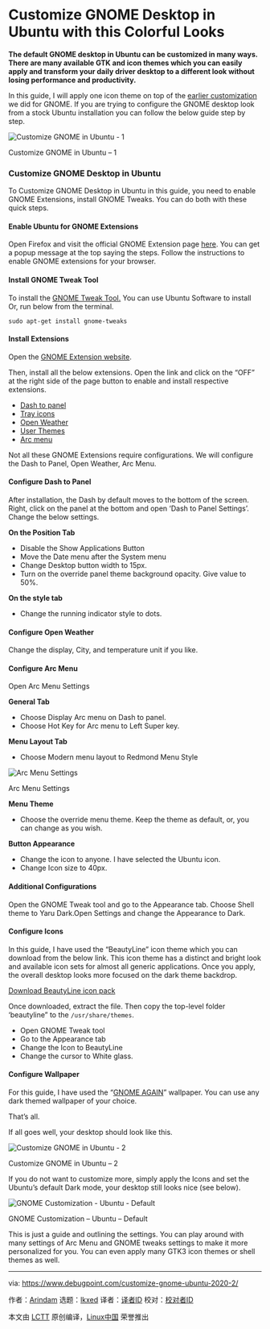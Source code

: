 [#]: subject: "Customize GNOME Desktop in Ubuntu with this Colorful Looks"
[#]: via: "https://www.debugpoint.com/customize-gnome-ubuntu-2020-2/"
[#]: author: "Arindam https://www.debugpoint.com/author/admin1/"
[#]: collector: "lkxed"
[#]: translator: " "
[#]: reviewer: " "
[#]: publisher: " "
[#]: url: " "

Customize GNOME Desktop in Ubuntu with this Colorful Looks
======

**The default GNOME desktop in Ubuntu can be customized in many ways. There are many available GTK and icon themes which you can easily apply and transform your daily driver desktop to a different look without losing performance and productivity.**

In this guide, I will apply one icon theme on top of the [earlier customization][1] we did for GNOME. If you are trying to configure the GNOME desktop look from a stock Ubuntu installation you can follow the below guide step by step.

![Customize GNOME in Ubuntu - 1][2]

Customize GNOME in Ubuntu – 1

### Customize GNOME Desktop in Ubuntu

To Customize GNOME Desktop in Ubuntu in this guide, you need to enable GNOME Extensions, install GNOME Tweaks. You can do both with these quick steps.

#### Enable Ubuntu for GNOME Extensions

Open Firefox and visit the official GNOME Extension page [here][3]. You can get a popup message at the top saying the steps. Follow the instructions to enable GNOME extensions for your browser.

#### Install GNOME Tweak Tool

To install the [GNOME Tweak Tool.][4] You can use Ubuntu Software to install Or, run below from the terminal.

```
sudo apt-get install gnome-tweaks
```

#### Install Extensions

Open the [GNOME Extension website][3].

Then, install all the below extensions. Open the link and click on the “OFF” at the right side of the page button to enable and install respective extensions.

- [Dash to panel][5]
- [Tray icons][6]
- [Open Weather][7]
- [User Themes][8]
- [Arc menu][9]

Not all these GNOME Extensions require configurations. We will configure the Dash to Panel, Open Weather, Arc Menu.

#### Configure Dash to Panel

After installation, the Dash by default moves to the bottom of the screen. Right, click on the panel at the bottom and open ‘Dash to Panel Settings’. Change the below settings.

**On the Position Tab**

- Disable the Show Applications Button
- Move the Date menu after the System menu
- Change Desktop button width to 15px.
- Turn on the override panel theme background opacity. Give value to 50%.

**On the style tab**

- Change the running indicator style to dots.

#### Configure Open Weather

Change the display, City, and temperature unit if you like.

#### Configure Arc Menu

Open Arc Menu Settings

**General Tab**

- Choose Display Arc menu on Dash to panel.
- Choose Hot Key for Arc menu to Left Super key.

**Menu Layout Tab**

- Choose Modern menu layout to Redmond Menu Style

![Arc Menu Settings][10]

Arc Menu Settings

**Menu Theme**

- Choose the override menu theme. Keep the theme as default, or, you can change as you wish.

**Button Appearance**

- Change the icon to anyone. I have selected the Ubuntu icon.
- Change Icon size to 40px.

#### Additional Configurations

Open the GNOME Tweak tool and go to the Appearance tab. Choose Shell theme to Yaru Dark.Open Settings and change the Appearance to Dark.

#### Configure Icons

In this guide, I have used the “BeautyLine” icon theme which you can download from the below link. This icon theme has a distinct and bright look and available icon sets for almost all generic applications. Once you apply, the overall desktop looks more focused on the dark theme backdrop.

[Download BeautyLine icon pack][11]

Once downloaded, extract the file. Then copy the top-level folder ‘beautyline” to the `/usr/share/themes`.

- Open GNOME Tweak tool
- Go to the Appearance tab
- Change the Icon to BeautyLine
- Change the cursor to White glass.

#### Configure Wallpaper

For this guide, I have used the “[GNOME AGAIN][12]” wallpaper. You can use any dark themed wallpaper of your choice.

That’s all.

If all goes well, your desktop should look like this.

![Customize GNOME in Ubuntu - 2][13]

Customize GNOME in Ubuntu – 2

If you do not want to customize more, simply apply the Icons and set the Ubuntu’s default Dark mode, your desktop still looks nice (see below).

![GNOME Customization - Ubuntu - Default][14]

GNOME Customization – Ubuntu – Default

This is just a guide and outlining the settings. You can play around with many settings of Arc Menu and GNOME tweaks settings to make it more personalized for you. You can even apply many GTK3 icon themes or shell themes as well.

--------------------------------------------------------------------------------

via: https://www.debugpoint.com/customize-gnome-ubuntu-2020-2/

作者：[Arindam][a]
选题：[lkxed][b]
译者：[译者ID](https://github.com/译者ID)
校对：[校对者ID](https://github.com/校对者ID)

本文由 [LCTT](https://github.com/LCTT/TranslateProject) 原创编译，[Linux中国](https://linux.cn/) 荣誉推出

[a]: https://www.debugpoint.com/author/admin1/
[b]: https://github.com/lkxed
[1]: https://www.debugpoint.com/2020/11/customize-gnome-ubuntu-2020/
[2]: https://www.debugpoint.com/wp-content/uploads/2020/12/Customize-GNOME-in-Ubuntu-1.jpg
[3]: https://extensions.gnome.org/
[4]: https://www.debugpoint.com/2018/05/customize-your-ubuntu-desktop-using-gnome-tweak/
[5]: https://extensions.gnome.org/extension/1160/dash-to-panel/
[6]: https://extensions.gnome.org/extension/1503/tray-icons/
[7]: https://extensions.gnome.org/extension/750/openweather/
[8]: https://extensions.gnome.org/extension/19/user-themes/
[9]: https://extensions.gnome.org/extension/1228/arc-menu/
[10]: https://www.debugpoint.com/wp-content/uploads/2020/11/Arc-Menu-Settings.jpg
[11]: https://www.gnome-look.org/p/1425426/
[12]: https://www.gnome-look.org/p/1043483/
[13]: https://www.debugpoint.com/wp-content/uploads/2020/12/Customize-GNOME-in-Ubuntu-2.jpg
[14]: https://www.debugpoint.com/wp-content/uploads/2020/12/GNOME-Customization-Ubuntu-Default.jpg
